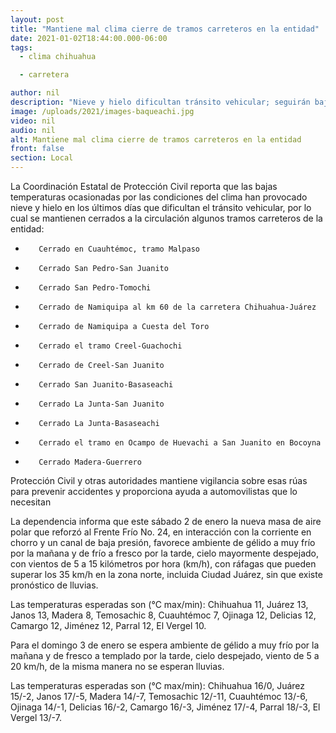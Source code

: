 ```yaml
---
layout: post
title: "Mantiene mal clima cierre de tramos carreteros en la entidad"
date: 2021-01-02T18:44:00.000-06:00
tags:
  - clima chihuahua

  - carretera

author: nil
description: "Nieve y hielo dificultan tránsito vehicular; seguirán bajas las temperaturas por refuerzo del Frente Frío 24 y una masa de aire polar"
image: /uploads/2021/images-baqueachi.jpg
video: nil
audio: nil
alt: Mantiene mal clima cierre de tramos carreteros en la entidad
front: false
section: Local
---
```


La Coordinación Estatal de Protección Civil reporta que las bajas temperaturas ocasionadas por las condiciones del clima han provocado nieve y hielo en los últimos días que dificultan el tránsito vehicular, por lo cual se mantienen cerrados a la circulación algunos tramos carreteros de la entidad:

-        Cerrado en Cuauhtémoc, tramo Malpaso

-        Cerrado San Pedro-San Juanito

-        Cerrado San Pedro-Tomochi

-        Cerrado de Namiquipa al km 60 de la carretera Chihuahua-Juárez

-        Cerrado de Namiquipa a Cuesta del Toro

-        Cerrado el tramo Creel-Guachochi

-        Cerrado de Creel-San Juanito

-        Cerrado San Juanito-Basaseachi

-        Cerrado La Junta-San Juanito

-        Cerrado La Junta-Basaseachi

-        Cerrado el tramo en Ocampo de Huevachi a San Juanito en Bocoyna

-        Cerrado Madera-Guerrero

Protección Civil y otras autoridades mantiene vigilancia sobre esas rúas para prevenir accidentes y proporciona ayuda a automovilistas que lo necesitan

La dependencia informa que este sábado 2 de enero la nueva masa de aire polar que reforzó al Frente Frío No. 24, en interacción con la corriente en chorro y un canal de baja presión, favorece ambiente de gélido a muy frío por la mañana y de frío a fresco por la tarde, cielo mayormente despejado, con vientos de 5 a 15 kilómetros por hora (km/h), con ráfagas que pueden superar los 35 km/h en la zona norte, incluida Ciudad Juárez, sin que existe pronóstico de lluvias.

Las temperaturas esperadas son (°C max/min): Chihuahua 11, Juárez 13, Janos 13, Madera 8, Temosachic 8, Cuauhtémoc 7, Ojinaga 12, Delicias 12, Camargo 12, Jiménez 12, Parral 12, El Vergel 10.

Para el domingo 3 de enero se espera ambiente de gélido a muy frío por la mañana y de fresco a templado por la tarde, cielo despejado, viento de 5 a 20 km/h, de la misma manera no se esperan lluvias.

Las temperaturas esperadas son (°C max/min): Chihuahua 16/0, Juárez 15/-2, Janos 17/-5, Madera 14/-7, Temosachic 12/-11, Cuauhtémoc 13/-6, Ojinaga 14/-1, Delicias 16/-2, Camargo 16/-3, Jiménez 17/-4, Parral 18/-3, El Vergel 13/-7.
